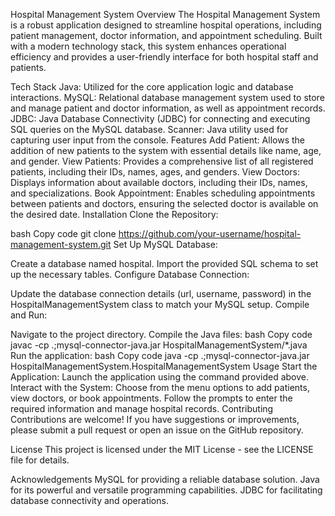 Hospital Management System
Overview
The Hospital Management System is a robust application designed to streamline hospital operations, including patient management, doctor information, and appointment scheduling. Built with a modern technology stack, this system enhances operational efficiency and provides a user-friendly interface for both hospital staff and patients.

Tech Stack
Java: Utilized for the core application logic and database interactions.
MySQL: Relational database management system used to store and manage patient and doctor information, as well as appointment records.
JDBC: Java Database Connectivity (JDBC) for connecting and executing SQL queries on the MySQL database.
Scanner: Java utility used for capturing user input from the console.
Features
Add Patient: Allows the addition of new patients to the system with essential details like name, age, and gender.
View Patients: Provides a comprehensive list of all registered patients, including their IDs, names, ages, and genders.
View Doctors: Displays information about available doctors, including their IDs, names, and specializations.
Book Appointment: Enables scheduling appointments between patients and doctors, ensuring the selected doctor is available on the desired date.
Installation
Clone the Repository:

bash
Copy code
git clone https://github.com/your-username/hospital-management-system.git
Set Up MySQL Database:

Create a database named hospital.
Import the provided SQL schema to set up the necessary tables.
Configure Database Connection:

Update the database connection details (url, username, password) in the HospitalManagementSystem class to match your MySQL setup.
Compile and Run:

Navigate to the project directory.
Compile the Java files:
bash
Copy code
javac -cp .;mysql-connector-java.jar HospitalManagementSystem/*.java
Run the application:
bash
Copy code
java -cp .;mysql-connector-java.jar HospitalManagementSystem.HospitalManagementSystem
Usage
Start the Application: Launch the application using the command provided above.
Interact with the System:
Choose from the menu options to add patients, view doctors, or book appointments.
Follow the prompts to enter the required information and manage hospital records.
Contributing
Contributions are welcome! If you have suggestions or improvements, please submit a pull request or open an issue on the GitHub repository.

License
This project is licensed under the MIT License - see the LICENSE file for details.

Acknowledgements
MySQL for providing a reliable database solution.
Java for its powerful and versatile programming capabilities.
JDBC for facilitating database connectivity and operations.
